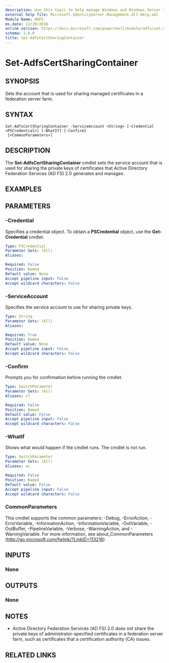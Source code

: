```yaml
---
description: Use this topic to help manage Windows and Windows Server technologies with Windows PowerShell.
external help file: Microsoft.IdentityServer.Management.dll-Help.xml
Module Name: ADFS
ms.date: 12/20/2016
online version: https://docs.microsoft.com/powershell/module/adfs/set-adfscertsharingcontainer?view=windowsserver2019-ps&wt.mc_id=ps-gethelp
schema: 2.0.0
title: Set-AdfsCertSharingContainer
---
```


# Set-AdfsCertSharingContainer

## SYNOPSIS
Sets the account that is used for sharing managed certificates in a federation server farm.

## SYNTAX

```
Set-AdfsCertSharingContainer -ServiceAccount <String> [-Credential <PSCredential>] [-WhatIf] [-Confirm]
 [<CommonParameters>]
```

## DESCRIPTION
The **Set-AdfsCertSharingContainer** cmdlet sets the service account that is used for sharing the private keys of certificates that Active Directory Federation Services (AD FS) 2.0 generates and manages.

## EXAMPLES

## PARAMETERS

### -Credential
Specifies a credential object.
To obtain a **PSCredential** object, use the **Get-Credential** cmdlet.

```yaml
Type: PSCredential
Parameter Sets: (All)
Aliases: 

Required: False
Position: Named
Default value: None
Accept pipeline input: False
Accept wildcard characters: False
```

### -ServiceAccount
Specifies the service account to use for sharing private keys.

```yaml
Type: String
Parameter Sets: (All)
Aliases: 

Required: True
Position: Named
Default value: None
Accept pipeline input: False
Accept wildcard characters: False
```

### -Confirm
Prompts you for confirmation before running the cmdlet.

```yaml
Type: SwitchParameter
Parameter Sets: (All)
Aliases: cf

Required: False
Position: Named
Default value: False
Accept pipeline input: False
Accept wildcard characters: False
```

### -WhatIf
Shows what would happen if the cmdlet runs.
The cmdlet is not run.

```yaml
Type: SwitchParameter
Parameter Sets: (All)
Aliases: wi

Required: False
Position: Named
Default value: False
Accept pipeline input: False
Accept wildcard characters: False
```

### CommonParameters
This cmdlet supports the common parameters: -Debug, -ErrorAction, -ErrorVariable, -InformationAction, -InformationVariable, -OutVariable, -OutBuffer, -PipelineVariable, -Verbose, -WarningAction, and -WarningVariable. For more information, see about_CommonParameters (http://go.microsoft.com/fwlink/?LinkID=113216).

## INPUTS

### None

## OUTPUTS

### None

## NOTES
* Active Directory Federation Services (AD FS) 2.0 does not share the private keys of administrator-specified certificates in a federation server farm, such as certificates that a certification authority (CA) issues.

## RELATED LINKS


